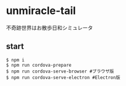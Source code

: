 # unmiracle-tail

不奇跡世界はお散歩日和シミュレータ

## start

```
$ npm i
$ npm run cordova-prepare
$ npm run cordova-serve-browser #ブラウザ版
$ npm run cordova-serve-electron #Electron版
```
